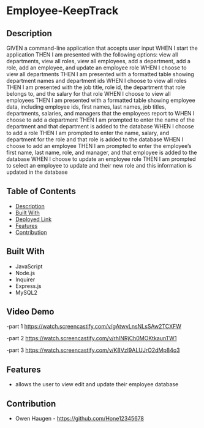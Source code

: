 # Employee-KeepTrack


## Description

GIVEN a command-line application that accepts user input
WHEN I start the application
THEN I am presented with the following options: view all departments, view all roles, view all employees, add a department, add a role, add an employee, and update an employee role
WHEN I choose to view all departments
THEN I am presented with a formatted table showing department names and department ids
WHEN I choose to view all roles
THEN I am presented with the job title, role id, the department that role belongs to, and the salary for that role
WHEN I choose to view all employees
THEN I am presented with a formatted table showing employee data, including employee ids, first names, last names, job titles, departments, salaries, and managers that the employees report to
WHEN I choose to add a department
THEN I am prompted to enter the name of the department and that department is added to the database
WHEN I choose to add a role
THEN I am prompted to enter the name, salary, and department for the role and that role is added to the database
WHEN I choose to add an employee
THEN I am prompted to enter the employee’s first name, last name, role, and manager, and that employee is added to the database
WHEN I choose to update an employee role
THEN I am prompted to select an employee to update and their new role and this information is updated in the database

## Table of Contents

- [Description](#description)
- [Built With](#built-with)
- [Deployed Link](#deployed-link)
- [Features](#features)
- [Contribution](#contribution)

## Built With

- JavaScript
- Node.js
- Inquirer
- Express.js
- MySQL2


## Video Demo
-part 1
https://watch.screencastify.com/v/gAtwvLnsNLsSAw2TCXFW

-part 2
https://watch.screencastify.com/v/rhINRjCh0MOKtkaunTW1

-part 3
https://watch.screencastify.com/v/K8VzI9ALUJrO2dMp84o3

## Features

- allows the user to view edit and update their employee database

## Contribution

- Owen Haugen - https://github.com/Hone12345678
